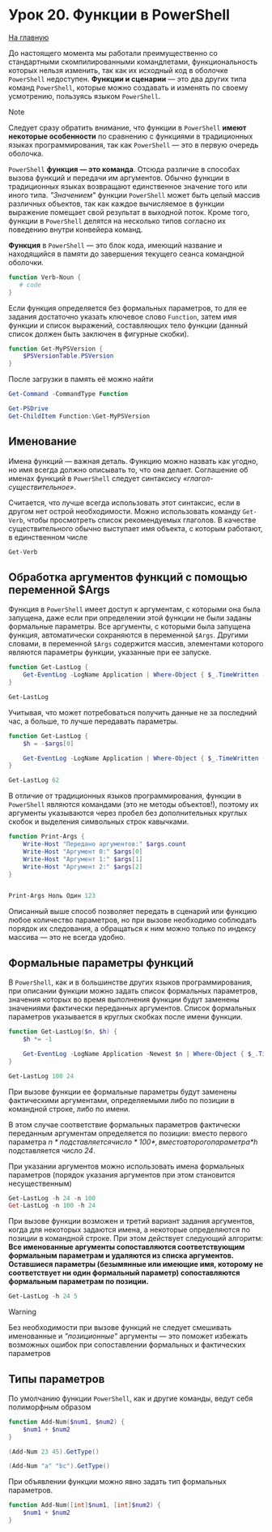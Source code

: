 # Урок 20. Функции в PowerShell

[На главную](/mdk0401.github.io)

До настоящего момента мы работали преимущественно со стандартными скомпилированными командлетами, функциональность которых нельзя изменить, так как их исходный код в оболочке `PowerShell` недоступен. **Функции и сценарии** — это два других типа команд `PowerShell`, которые можно создавать и изменять по своему усмотрению, пользуясь языком `PowerShell`. 

> [!NOTE] 
> Следует сразу обратить внимание, что функции в `PowerShell` **имеют некоторые особенности** по сравнению с функциями в традиционных языках программирования, так как `PowerShell` — это в первую очередь оболочка. 

`PowerShell` **функция — это команда**. Отсюда различие в способах вызова функций и передачи им аргументов. Обычно функции в традиционных языках возвращают единственное значение того или иного типа. *"Значением"* функции `PowerShell` может быть целый массив различных объектов, так как каждое вычисляемое в функции выражение помещает свой результат в выходной поток. Кроме того, функции в `PowerShell` делятся на несколько типов согласно их поведению внутри конвейера команд. 

**Функция** в `PowerShell` — это блок кода, имеющий название и находящийся в памяти до завершения текущего сеанса командной оболочки.

```powershell
function Verb-Noun {
   # code
}
```

Если функция определяется без формальных параметров, то для ее задания достаточно указать ключевое слово `Function`, затем имя функции и список выражений,  составляющих тело функции (данный список должен быть заключен в фигурные скобки).

```powershell
function Get-MyPSVersion {
    $PSVersionTable.PSVersion
}
```

После загрузки в память её можно найти

```powershell
Get-Command -CommandType Function

Get-PSDrive
Get-ChildItem Function:\Get-MyPSVersion
```

## Именование
Имена функций — важная деталь. Функцию  можно назвать как угодно, но имя всегда должно описывать то, что она делает. Соглашение об именах функций в `PowerShell` следует синтаксису *«глагол-существительное»*. 

Считается, что лучше всегда использовать этот синтаксис, если в другом нет острой необходимости. Можно использовать команду `Get-Verb`, чтобы просмотреть список рекомендуемых глаголов. В качестве существительного обычно выступает имя объекта, с которым работают, в единственном числе 

```powershell
Get-Verb
```

## Обработка аргументов функций с помощью переменной $Args 
Функция в `PowerShell` имеет доступ к аргументам, с которыми она была запущена, даже если при определении этой функции не были заданы формальные параметры. Все аргументы, с которыми была запущена функция, автоматически сохраняются в переменной `$Args`. Другими словами, в переменной `$Args` содержится массив, элементами которого являются параметры функции, указанные при ее запуске. 

```powershell
function Get-LastLog {
    Get-EventLog -LogName Application | Where-Object { $_.TimeWritten -ge (Get-Date).AddDays(-1) }
}

Get-LastLog
```

Учитывая, что может потребоваться получить данные не за последний час, а больше, то лучше передавать параметры.

```powershell
function Get-LastLog {
    $h = -$args[0]

    Get-EventLog -LogName Application | Where-Object { $_.TimeWritten -ge (Get-Date).AddHours($h) }
}

Get-LastLog 62
```

В отличие от традиционных языков программирования, функции в `PowerShell` являются командами (это не методы объектов!), поэтому их аргументы указываются через пробел без дополнительных круглых скобок и выделения символьных строк кавычками. 

```powershell
function Print-Args {
    Write-Host "Передано аргументов:" $args.count
    Write-Host "Аргумент 0:" $args[0]
    Write-Host "Аргумент 1:" $args[1] 
    Write-Host "Аргумент 2:" $args[2]
}


Print-Args Ноль Один 123
```

Описанный выше способ позволяет передать в сценарий или функцию любое количество параметров, но при вызове необходимо соблюдать порядок их следования, а обращаться к ним можно только по индексу массива — это не всегда удобно.

## Формальные параметры функций
В `PowerShell`, как и в большинстве других языков программирования, при описании функции можно задать список формальных параметров, значения которых во время выполнения функции будут заменены значениями фактически переданных аргументов. Список формальных параметров указывается в круглых скобках после имени функции. 

```powershell
function Get-LastLog($n, $h) {
    $h *= -1

    Get-EventLog -LogName Application -Newest $n | Where-Object { $_.TimeWritten -ge (Get-Date).AddHours($h) }
}

Get-LastLog 100 24
```

При вызове функции ее формальные параметры будут заменены фактическими аргументами, определяемыми либо по позиции в командной строке, либо по имени.

В этом случае соответствие формальных параметров фактически переданным аргументам определяется по позиции: вместо первого параметра *$n* подставляется число *100*, вместо второго параметра *$h* подставляется число *24*. 

При указании аргументов можно использовать имена формальных параметров (порядок указания аргументов при этом становится несущественным)

```powershell
Get-LastLog -h 24 -n 100
Get-LastLog -n 100 -h 24 
```

При вызове функции возможен и третий вариант задания аргументов, когда для некоторых задаются имена, а некоторые определяются по позиции в командной строке. При этом действует следующий алгоритм: **Все именованные аргументы сопоставляются соответствующим формальным параметрам и удаляются из списка аргументов. Оставшиеся параметры (безымянные или имеющие имя, которому не соответствует ни один формальный параметр) сопоставляются формальным параметрам по позиции.**

```powershell
Get-LastLog -h 24 5
```

> [!WARNING]
> Без необходимости при вызове функций не следует смешивать именованные и *"позиционные"* аргументы — это поможет избежать возможных ошибок при сопоставлении формальных и фактических параметров


## Типы параметров
По умолчанию функции `PowerShell`, как и другие команды, ведут себя полиморфным образом

```powershell
function Add-Num($num1, $num2) {
    $num1 + $num2
}

(Add-Num 23 45).GetType()

(Add-Num "a" "bc").GetType()
```

При объявлении функции можно явно задать тип формальных параметров.

```powershell
function Add-Num([int]$num1, [int]$num2) {
    $num1 + $num2
}
```


